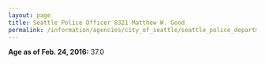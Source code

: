 ```yaml
---
layout: page
title: Seattle Police Officer 8321 Matthew W. Good
permalink: /information/agencies/city_of_seattle/seattle_police_department/copbook/8321/
---
```


**Age as of Feb. 24, 2016:** 37.0
